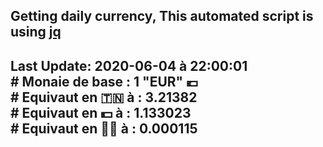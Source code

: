 ## Getting daily currency, This automated script is using [jq](https://stedolan.github.io/jq/)
## Last Update:  2020-06-04 à 22:00:01 </br># Monaie de base : 1 "EUR" 💶 </br> # Equivaut en 🇹🇳 à :  3.21382 </br> # Equivaut en 💵 à : 1.133023</br> # Equivaut en 🐱‍💻 à :  0.000115
